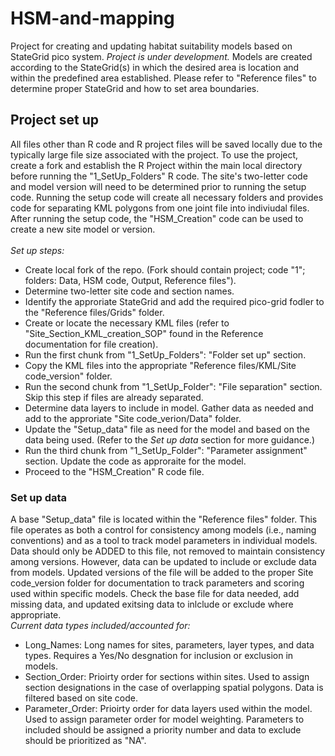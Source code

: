 # HSM-and-mapping
Project for creating and updating habitat suitability models based on StateGrid pico system. *Project is under development.*
Models are created according to the StateGrid(s) in which the desired area is location and within the predefined area established. Please refer to "Reference files" to determine proper StateGrid and how to set area boundaries. 
<br>
## Project set up
All files other than R code and R project files will be saved locally due to the typically large file size associated with the project. To use the project, create a fork and establish the R Project within the main local directory before running the "1_SetUp_Folders" R code. The site's two-letter code and model version will need to be determined prior to running the setup code. Running the setup code will create all necessary folders and provides code for separating KML polygons from one joint file into indiviudal files. After running the setup code, the "HSM_Creation" code can be used to create a new site model or version. <br> <br>
*Set up steps:*
- Create local fork of the repo. (Fork should contain project; code "1"; folders: Data, HSM code, Output, Reference files").
- Determine two-letter site code and section names.
- Identify the approriate StateGrid and add the required pico-grid fodler to the "Reference files/Grids" folder.
- Create or locate the necessary KML files (refer to "Site_Section_KML_creation_SOP" found in the Reference documentation for file creation).
- Run the first chunk from "1_SetUp_Folders": "Folder set up" section.
- Copy the KML files into the appropriate "Reference files/KML/Site code_version" folder.
- Run the second chunk from "1_SetUp_Folder": "File separation" section. Skip this step if files are already separated.
- Determine data layers to include in model. Gather data as needed and add to the approriate "Site code_verion/Data" folder.
- Update the "Setup_data" file as need for the model and based on the data being used. (Refer to the *Set up data* section for more guidance.)
- Run the third chunk from "1_SetUp_Folder": "Parameter assignment" section. Update the code as approraite for the model.
- Proceed to the "HSM_Creation" R code file.  

### Set up data
A base "Setup_data" file is located within the "Reference files" folder. This file operates as both a control for consistency among models (i.e., naming conventions) and as a tool to track model parameters in individual models. Data should only be ADDED to this file, not removed to maintain consistency among versions. However, data can be updated to include or exclude data from models. Updated versions of the file will be added to the proper Site code_version folder for documentation to track parameters and scoring used within specific models. Check the base file for data needed, add missing data, and updated exitsing data to inlclude or exclude where appropriate. <br>
*Current data types included/accounted for:*
- Long_Names: Long names for sites, parameters, layer types, and data types. Requires a Yes/No desgnation for inclusion or exclusion in models.
- Section_Order: Prioirty order for sections within sites. Used to assign section designations in the case of overlapping spatial polygons. Data is filtered based on site code.
- Parameter_Order: Prioirty order for data layers used within the model. Used to assign parameter order for model weighting. Parameters to included should be assigned a priority number and data to exclude should be prioritized as "NA".
